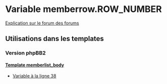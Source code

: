 # Variable memberrow.ROW_NUMBER
[Explication sur le forum des forums](http://forum.forumactif.com/t294113-listing-des-variables#memberrow.ROW_NUMBER)
## Utilisations dans les templates
### Version phpBB2
#### [Template memberlist_body](subsilver/memberlist_body.md)
* [Variable à la ligne 38](../subsilver/memberlist_body.tpl#L38)